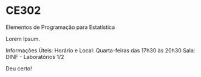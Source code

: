 # CE302
Elementos de Programação para Estatística

Lorem Ipsum.

Informações Úteis:
Horário e Local:
Quarta-feiras das 17h30 às 20h30
Sala: DINF - Laboratórios 1/2

Deu certo!
